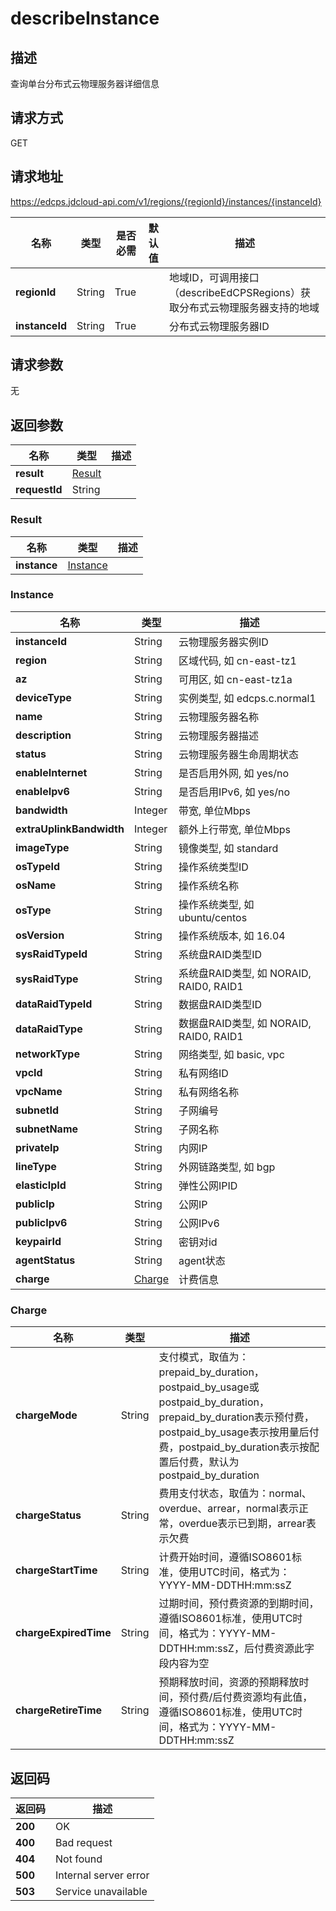 # describeInstance


## 描述
查询单台分布式云物理服务器详细信息

## 请求方式
GET

## 请求地址
https://edcps.jdcloud-api.com/v1/regions/{regionId}/instances/{instanceId}

|名称|类型|是否必需|默认值|描述|
|---|---|---|---|---|
|**regionId**|String|True| |地域ID，可调用接口（describeEdCPSRegions）获取分布式云物理服务器支持的地域|
|**instanceId**|String|True| |分布式云物理服务器ID|

## 请求参数
无


## 返回参数
|名称|类型|描述|
|---|---|---|
|**result**|[Result](#Result)| |
|**requestId**|String| |

### <a name="Result">Result</a>
|名称|类型|描述|
|---|---|---|
|**instance**|[Instance](#Instance)| |
### <a name="Instance">Instance</a>
|名称|类型|描述|
|---|---|---|
|**instanceId**|String|云物理服务器实例ID|
|**region**|String|区域代码, 如 cn-east-tz1|
|**az**|String|可用区, 如 cn-east-tz1a|
|**deviceType**|String|实例类型, 如 edcps.c.normal1|
|**name**|String|云物理服务器名称|
|**description**|String|云物理服务器描述|
|**status**|String|云物理服务器生命周期状态|
|**enableInternet**|String|是否启用外网, 如 yes/no|
|**enableIpv6**|String|是否启用IPv6, 如 yes/no|
|**bandwidth**|Integer|带宽, 单位Mbps|
|**extraUplinkBandwidth**|Integer|额外上行带宽, 单位Mbps|
|**imageType**|String|镜像类型, 如 standard|
|**osTypeId**|String|操作系统类型ID|
|**osName**|String|操作系统名称|
|**osType**|String|操作系统类型, 如 ubuntu/centos|
|**osVersion**|String|操作系统版本, 如 16.04|
|**sysRaidTypeId**|String|系统盘RAID类型ID|
|**sysRaidType**|String|系统盘RAID类型, 如 NORAID, RAID0, RAID1|
|**dataRaidTypeId**|String|数据盘RAID类型ID|
|**dataRaidType**|String|数据盘RAID类型, 如 NORAID, RAID0, RAID1|
|**networkType**|String|网络类型, 如 basic, vpc|
|**vpcId**|String|私有网络ID|
|**vpcName**|String|私有网络名称|
|**subnetId**|String|子网编号|
|**subnetName**|String|子网名称|
|**privateIp**|String|内网IP|
|**lineType**|String|外网链路类型, 如 bgp|
|**elasticIpId**|String|弹性公网IPID|
|**publicIp**|String|公网IP|
|**publicIpv6**|String|公网IPv6|
|**keypairId**|String|密钥对id|
|**agentStatus**|String|agent状态|
|**charge**|[Charge](#Charge)|计费信息|
### <a name="Charge">Charge</a>
|名称|类型|描述|
|---|---|---|
|**chargeMode**|String|支付模式，取值为：prepaid_by_duration，postpaid_by_usage或postpaid_by_duration，prepaid_by_duration表示预付费，postpaid_by_usage表示按用量后付费，postpaid_by_duration表示按配置后付费，默认为postpaid_by_duration|
|**chargeStatus**|String|费用支付状态，取值为：normal、overdue、arrear，normal表示正常，overdue表示已到期，arrear表示欠费|
|**chargeStartTime**|String|计费开始时间，遵循ISO8601标准，使用UTC时间，格式为：YYYY-MM-DDTHH:mm:ssZ|
|**chargeExpiredTime**|String|过期时间，预付费资源的到期时间，遵循ISO8601标准，使用UTC时间，格式为：YYYY-MM-DDTHH:mm:ssZ，后付费资源此字段内容为空|
|**chargeRetireTime**|String|预期释放时间，资源的预期释放时间，预付费/后付费资源均有此值，遵循ISO8601标准，使用UTC时间，格式为：YYYY-MM-DDTHH:mm:ssZ|

## 返回码
|返回码|描述|
|---|---|
|**200**|OK|
|**400**|Bad request|
|**404**|Not found|
|**500**|Internal server error|
|**503**|Service unavailable|
